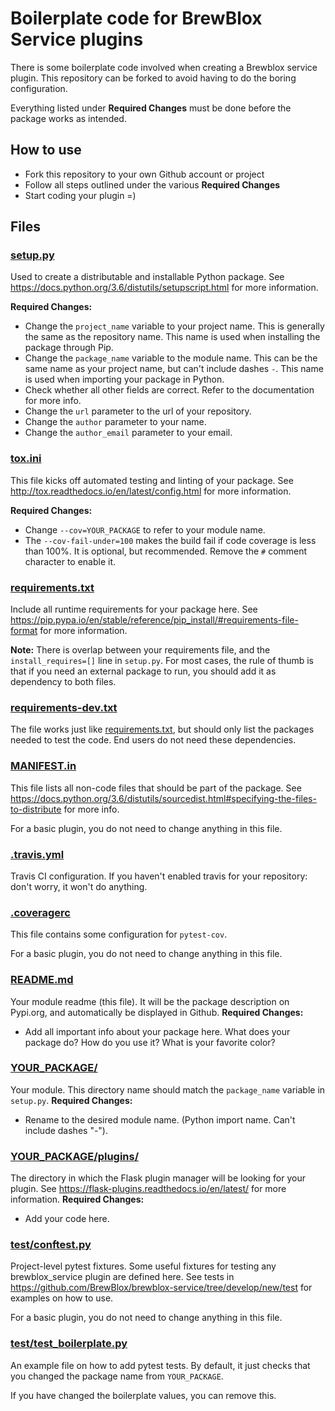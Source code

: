 # Boilerplate code for BrewBlox Service plugins

There is some boilerplate code involved when creating a Brewblox service plugin. This repository can be forked to avoid having to do the boring configuration.

Everything listed under **Required Changes** must be done before the package works as intended.

## How to use

* Fork this repository to your own Github account or project
* Follow all steps outlined under the various **Required Changes**
* Start coding your plugin =)


## Files

### [setup.py](./setup.py)
Used to create a distributable and installable Python package. See https://docs.python.org/3.6/distutils/setupscript.html for more information.

**Required Changes:** 
* Change the `project_name` variable to your project name. This is generally the same as the repository name. This name is used when installing the package through Pip.
* Change the `package_name` variable to the module name. This can be the same name as your project name, but can't include dashes `-`. This name is used when importing your package in Python.
* Check whether all other fields are correct. Refer to the documentation for more info.
* Change the `url` parameter to the url of your repository.
* Change the `author` parameter to your name.
* Change the `author_email` parameter to your email.


### [tox.ini](./tox.ini)
This file kicks off automated testing and linting of your package. See http://tox.readthedocs.io/en/latest/config.html for more information.

**Required Changes:**
* Change `--cov=YOUR_PACKAGE` to refer to your module name.
* The `--cov-fail-under=100` makes the build fail if code coverage is less than 100%. It is optional, but recommended. Remove the `#` comment character to enable it.


### [requirements.txt](./requirements.txt)
Include all runtime requirements for your package here. See https://pip.pypa.io/en/stable/reference/pip_install/#requirements-file-format for more information.

**Note:** There is overlap between your requirements file, and the `install_requires=[]` line in `setup.py`. For most cases, the rule of thumb is that if you need an external package to run, you should add it as dependency to both files.


### [requirements-dev.txt](./requirements-dev.txt)
The file works just like [requirements.txt](./requirements.txt), but should only list the packages needed to test the code. End users do not need these dependencies.


### [MANIFEST.in](./MANIFEST.in)
This file lists all non-code files that should be part of the package. 
See https://docs.python.org/3.6/distutils/sourcedist.html#specifying-the-files-to-distribute for more info.

For a basic plugin, you do not need to change anything in this file.


### [.travis.yml](./.travis.yml)
Travis CI configuration. If you haven't enabled travis for your repository: don't worry, it won't do anything.


### [.coveragerc](./.coveragerc)
This file contains some configuration for `pytest-cov`.

For a basic plugin, you do not need to change anything in this file.


### [README.md](./README.md)
Your module readme (this file). It will be the package description on Pypi.org, and automatically be displayed in Github.
**Required Changes:**
* Add all important info about your package here. What does your package do? How do you use it? What is your favorite color?


### [YOUR_PACKAGE/](./YOUR_PACKAGE/)
Your module. This directory name should match the `package_name` variable in `setup.py`.
**Required Changes:**
* Rename to the desired module name. (Python import name. Can't include dashes "-").


### [YOUR_PACKAGE/plugins/](./YOUR_PACKAGE/plugins)
The directory in which the Flask plugin manager will be looking for your plugin. See https://flask-plugins.readthedocs.io/en/latest/ for more information.
**Required Changes:**
* Add your code here.


### [test/conftest.py](./test/conftest.py)
Project-level pytest fixtures. Some useful fixtures for testing any brewblox_service plugin are defined here. See tests in https://github.com/BrewBlox/brewblox-service/tree/develop/new/test for examples on how to use.

For a basic plugin, you do not need to change anything in this file.


### [test/test_boilerplate.py](./test/test_boilerplate.py)
An example file on how to add pytest tests. By default, it just checks that you changed the package name from `YOUR_PACKAGE`.

If you have changed the boilerplate values, you can remove this.

